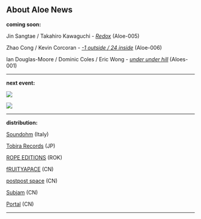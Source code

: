 ## About Aloe News

**coming soon:** [](https://aloerecords.bandcamp.com/album/paper-gore)[](https://aloerecords.bandcamp.com/album/read-fat-city-lyrics)

Jin Sangtae / Takahiro Kawaguchi - *[Redox](https://aloerecords.bandcamp.com/album/redox)* (Aloe-005)

Zhao Cong / Kevin Corcoran - *[\-1 outside / 24 inside](https://aloerecords.bandcamp.com/album/1-outside-24-inside)* (Aloe-006)

Ian Douglas-Moore / Dominic Coles / Eric Wong - *[under under hill](https://aloerecords.bandcamp.com/album/under-under-hill)* (Aloes-001)

- - -

[](https://aloerecords.bandcamp.com/album/muddy-ponds)[](https://aloerecords.bandcamp.com/album/muddy-ponds)**next event:**

![](/images/uploads/25_2.jpg)

![](/images/uploads/sun-yizhou-s-autumn-tour.jpg)



- - -

**distribution:**

[Soundohm](https://www.soundohm.com/label/aloe-records) (Italy)[](https://subjam.org/)[](https://subjam.org/)

[Tobira Records](https://tobirarecords.com/) (JP) 

[ROPE EDITIONS](https://www.ropeeditions.xyz/) (ROK)

[fRUITYAPACE](https://www.google.com.hk/maps/place/Fruityspace/@39.92591,116.41061,15z/data=!4m2!3m1!1s0x0:0xd96cb6b2f243002d?sa=X&ved=1t:2428&ictx=111) (CN) 

[postpost space](https://3ssstudios.com/pages/store) (CN) 

[Subjam](https://subjam.org/) (CN) 

[Portal](https://www.instagram.com/portal_canton/) (CN) 

- - -
